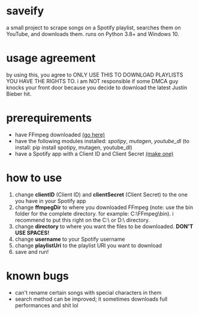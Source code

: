 # saveify
a small project to scrape songs on a Spotify playlist, searches them on YouTube, and downloads them. runs on Python 3.8+ and Windows 10.

# usage agreement
by using this, you agree to ONLY USE THIS TO DOWNLOAD PLAYLISTS YOU HAVE THE RIGHTS TO. i am NOT responsible if some DMCA guy knocks your front door because you decide to download the latest Justin Bieber hit.

# prerequirements
- have FFmpeg downloaded [(go here)](https://ffmpeg.org/download.html)
- have the following modules installed: *spotipy*, *mutagen*, *youtube_dl*
(to install: pip install spotipy, mutagen, youtube_dl)
- have a Spotify app with a Client ID and Client Secret [(make one)](https://developer.spotify.com/dashboard/applications)

# how to use
1) change **clientID** (Client ID) and **clientSecret** (Client Secret) to the one you have in your Spotify app
2) change **ffmpegDir** to where you downloaded FFmpeg (note: use the bin folder for the complete directory. for example: C:\FFmpeg\bin). i recommend to put this right on the C:\ or D:\ directory.
3) change **directory** to where you want the files to be downloaded. **DON'T USE SPACES!**
4) change **username** to your Spotify username
5) change **playlistUri** to the playlist URI you want to download
6) save and run!

# known bugs
- can't rename certain songs with special characters in them
- search method can be improved; it sometimes downloads full performances and shit lol
